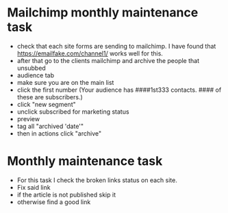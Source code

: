 # Mailchimp monthly maintenance task
+ check that each site forms are sending to mailchimp. I have found that https://emailfake.com/channel1/ works well for this.
+ after that go to the clients mailchimp and archive the people that unsubbed 
+ audience tab
+ make sure you are on the main list
+ click the first number (Your audience has ####1st333 contacts. #### of these are subscribers.)
+ click "new segment"
+ unclick subscribed for marketing status 
+ preview
+ tag all "archived 'date'"
+ then in actions click "archive"

# Monthly maintenance task
+ For this task I check the broken links status on each site.
+ Fix said link
+ if the article is not published skip it
+ otherwise find a good link